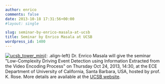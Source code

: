 ```yaml
---
author: enrico
comments: false
date: 2013-10-18 17:31:56+00:00
#layout: single

slug: seminar-by-enrico-masala-at-ucsb
title: Seminar by Enrico Masala at UCSB
wordpress_id: 1400
---
```


[![ucsb_tower_mini]({{site.baseurl}}/res/2013/10/ucsb_tower_mini.jpg)]({{site.baseurl}}/res/2013/10/ucsb_tower_mini.jpg){: .align-left} Dr. Enrico Masala will give the seminar "Low-Complexity Driving Event Detection using Information Extracted from the Video Encoding Process" on Thursday Oct 24, 2013, 14:30, at the ECE Department of University of California, Santa Barbara, USA, hosted by prof. K. Rose. More details are available at the [UCSB website](http://www.ece.ucsb.edu/events/?i=4807).
